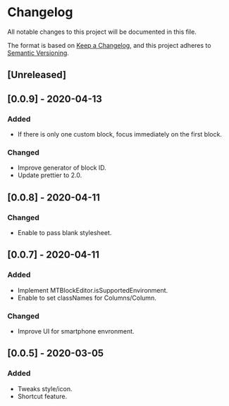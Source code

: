 # Changelog
All notable changes to this project will be documented in this file.

The format is based on [Keep a Changelog](https://keepachangelog.com/en/1.0.0/),
and this project adheres to [Semantic Versioning](https://semver.org/spec/v2.0.0.html).

## [Unreleased]

## [0.0.9] - 2020-04-13

### Added

* If there is only one custom block, focus immediately on the first block.

### Changed

* Improve generator of block ID.
* Update prettier to 2.0.

## [0.0.8] - 2020-04-11

### Changed

* Enable to pass blank stylesheet.

## [0.0.7] - 2020-04-11

### Added

* Implement MTBlockEditor.isSupportedEnvironment.
* Enable to set classNames for Columns/Column.

### Changed

* Improve UI for smartphone envronment.

## [0.0.5] - 2020-03-05

### Added

* Tweaks style/icon.
* Shortcut feature.
